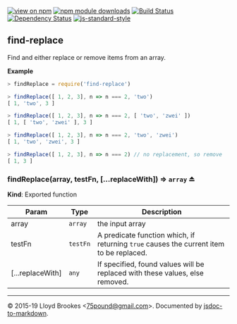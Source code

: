 [![view on npm](http://img.shields.io/npm/v/find-replace.svg)](https://www.npmjs.org/package/find-replace)
[![npm module downloads](http://img.shields.io/npm/dt/find-replace.svg)](https://www.npmjs.org/package/find-replace)
[![Build Status](https://travis-ci.org/75lb/find-replace.svg?branch=master)](https://travis-ci.org/75lb/find-replace)
[![Dependency Status](https://david-dm.org/75lb/find-replace.svg)](https://david-dm.org/75lb/find-replace)
[![js-standard-style](https://img.shields.io/badge/code%20style-standard-brightgreen.svg)](https://github.com/feross/standard)

<a name="module_find-replace"></a>

## find-replace
Find and either replace or remove items from an array.

**Example**  
```js
> findReplace = require('find-replace')

> findReplace([ 1, 2, 3], n => n === 2, 'two')
[ 1, 'two', 3 ]

> findReplace([ 1, 2, 3], n => n === 2, [ 'two', 'zwei' ])
[ 1, [ 'two', 'zwei' ], 3 ]

> findReplace([ 1, 2, 3], n => n === 2, 'two', 'zwei')
[ 1, 'two', 'zwei', 3 ]

> findReplace([ 1, 2, 3], n => n === 2) // no replacement, so remove
[ 1, 3 ]
```
<a name="exp_module_find-replace--findReplace"></a>

### findReplace(array, testFn, [...replaceWith]) ⇒ <code>array</code> ⏏
**Kind**: Exported function  

| Param | Type | Description |
| --- | --- | --- |
| array | <code>array</code> | the input array |
| testFn | <code>testFn</code> | A predicate function which, if returning `true` causes the current item to be replaced. |
| [...replaceWith] | <code>any</code> | If specified, found values will be replaced with these values, else removed. |


* * *

&copy; 2015-19 Lloyd Brookes \<75pound@gmail.com\>. Documented by [jsdoc-to-markdown](https://github.com/jsdoc2md/jsdoc-to-markdown).
